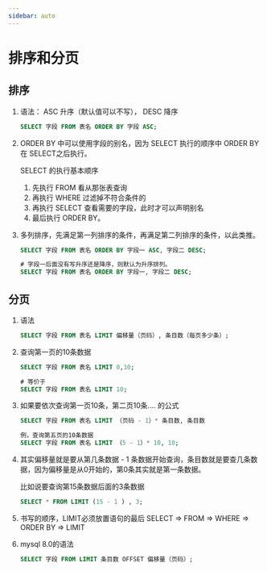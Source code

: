 ```yaml
---
sidebar: auto
---
```


# 排序和分页

## 排序

1. 语法： ASC 升序（默认值可以不写），  DESC 降序

   ```sql
   SELECT 字段 FROM 表名 ORDER BY 字段 ASC;
   ```

2. ORDER BY 中可以使用字段的别名，因为 SELECT 执行的顺序中 ORDER BY在 SELECT之后执行。

   SELECT 的执行基本顺序

   1. 先执行 FROM 看从那张表查询
   2. 再执行 WHERE 过滤掉不符合条件的
   3. 再执行 SELECT 查看需要的字段，此时才可以声明别名
   4. 最后执行 ORDER BY。

3. 多列排序，先满足第一列排序的条件，再满足第二列排序的条件，以此类推。

   ```sql
   SELECT 字段 FROM 表名 ORDER BY 字段一 ASC, 字段二 DESC;
   
   # 字段一后面没有写升序还是降序，则默认为升序排列。
   SELECT 字段 FROM 表名 ORDER BY 字段一, 字段二 DESC;
   ```

## 分页

1. 语法

   ```sql
   SELECT 字段 FROM 表名 LIMIT 偏移量（页码）, 条目数（每页多少条）;
   ```

2. 查询第一页的10条数据

   ```sql
   SELECT 字段 FROM 表名 LIMIT 0,10;
   
   # 等价于
   SELECT 字段 FROM 表名 LIMIT 10;
   ```

3. 如果要依次查询第一页10条，第二页10条.... 的公式

   ```sql
   SELECT 字段 FROM 表名 LIMIT （页码 - 1）* 条目数, 条目数
   
   例，查询第五页的10条数据
   SELECT 字段 FROM 表名 LIMIT （5 - 1）* 10, 10;
   ```

4. 其实偏移量就是要从第几条数据 - 1 条数据开始查询，条目数就是要查几条数据，因为偏移量是从0开始的，第0条其实就是第一条数据。

   比如说要查询第15条数据后面的3条数据

   ```sql
   SELECT * FROM LIMIT (15 - 1 ) , 3;
   ```

5. 书写的顺序，LIMIT必须放置语句的最后
   SELECT => FROM => WHERE => ORDER BY => LIMIT

6. mysql 8.0的语法

   ```sql
   SELECT 字段 FROM LIMIT 条目数 OFFSET 偏移量（页码）;
   ```